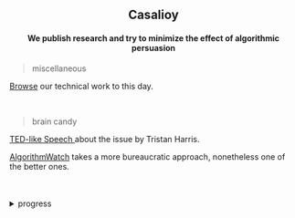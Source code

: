 
<div align="center">
  
 ## Casalioy

#### We publish research and try to minimize the effect of algorithmic persuasion
</div>

> miscellaneous

[Browse](https://github.com/casalioy) our technical work to this day.


<br>

> brain candy 


[ TED-like Speech ](https://www.youtube.com/watch?v=anEykhlBd-Q&list=PLCPB2VbYbLG1gBDKObjjCpX4vaK-5hRVb&t=828) about the issue by Tristan Harris. 

[AlgorithmWatch](https://algorithmwatch.org/de/) takes a more bureaucratic approach, nonetheless one of the better ones.
<br><br><br>



<details>
    <summary>
       progress
    </summary>
   
  ![IMG_5354](https://github.com/Casalioy/.github/assets/69374354/224a2b71-5c7f-4743-a40d-8f1cace3ecf8)
  
</details>

